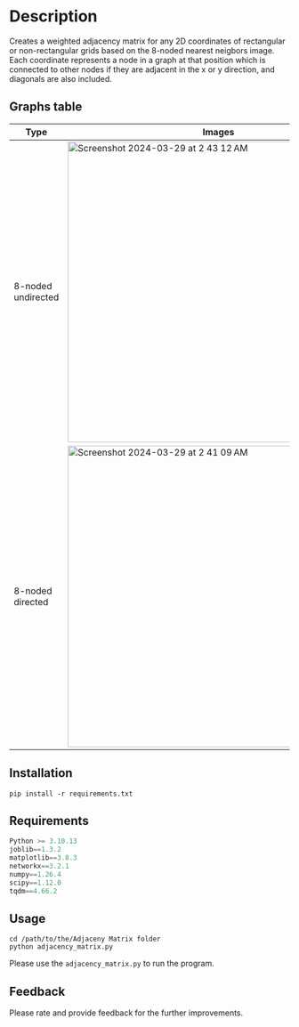 # Description
Creates a weighted adjacency matrix for any 2D coordinates of rectangular or non-rectangular grids based on the 8-noded nearest neigbors image. Each coordinate represents a node in a graph at that position which is connected to other nodes if they are adjacent in the x or y direction, and diagonals are also included.

## Graphs table
| Type | Images |
| --- | --- |
| 8-noded undirected | <img width="541" alt="Screenshot 2024-03-29 at 2 43 12 AM" src="https://github.com/preethamam/Adjacency-Matrix-2D-Coordinates/assets/28588878/2b58a372-47f3-4312-871a-33354eb196e4"> |
| 8-noded directed | <img width="542" alt="Screenshot 2024-03-29 at 2 41 09 AM" src="https://github.com/preethamam/Adjacency-Matrix-2D-Coordinates/assets/28588878/b24eeef9-a3e8-4236-b28e-56e19c333b44"> |


## Installation
```shell
pip install -r requirements.txt
```

## Requirements
```python
Python >= 3.10.13
joblib==1.3.2
matplotlib==3.8.3
networkx==3.2.1
numpy==1.26.4
scipy==1.12.0
tqdm==4.66.2
```

## Usage
```shell
cd /path/to/the/Adjaceny Matrix folder
python adjacency_matrix.py
```
Please use the `adjacency_matrix.py` to run the program.

## Feedback
Please rate and provide feedback for the further improvements.
